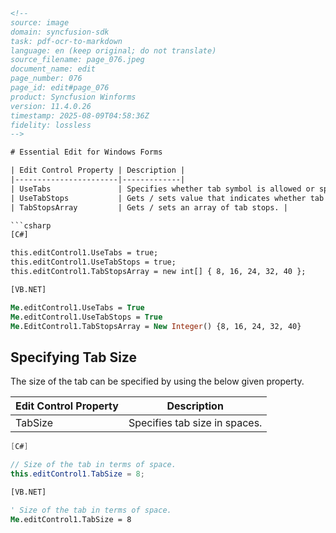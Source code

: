 ```html
<!-- 
source: image
domain: syncfusion-sdk
task: pdf-ocr-to-markdown
language: en (keep original; do not translate)
source_filename: page_076.jpeg
document_name: edit
page_number: 076
page_id: edit#page_076
product: Syncfusion Winforms
version: 11.4.0.26
timestamp: 2025-08-09T04:58:36Z
fidelity: lossless
-->

# Essential Edit for Windows Forms

| Edit Control Property | Description |
|-----------------------|-------------|
| UseTabs               | Specifies whether tab symbol is allowed or spaces should be used instead.<br/>Setting this property to `True` allows you to insert tabs, whereas setting it to `False` allows you to insert spaces. |
| UseTabStops           | Gets / sets value that indicates whether tab stops should be used. |
| TabStopsArray         | Gets / sets an array of tab stops. |

```csharp
[C#]

this.editControl1.UseTabs = true;
this.editControl1.UseTabStops = true;
this.editControl1.TabStopsArray = new int[] { 8, 16, 24, 32, 40 };
```

```vb
[VB.NET]

Me.editControl1.UseTabs = True
Me.editControl1.UseTabStops = True
Me.EditControl1.TabStopsArray = New Integer() {8, 16, 24, 32, 40}
```

## Specifying Tab Size

The size of the tab can be specified by using the below given property.

| Edit Control Property | Description |
|-----------------------|-------------|
| TabSize               | Specifies tab size in spaces. |

```csharp
[C#]

// Size of the tab in terms of space.
this.editControl1.TabSize = 8;
```

```vb
[VB.NET]

' Size of the tab in terms of space.
Me.editControl1.TabSize = 8
```

<!--[tags: windows-forms, edit-control, tab-stops, tab-size, properties, Syncfusion Winforms, version: 11.4.0.26] keywords: [tab, space, tab stops array, use tabs, use tab stops, tab size, edit control property, C#, VB.NET]-->
```